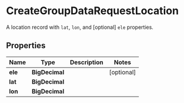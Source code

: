 

# CreateGroupDataRequestLocation

A location record with `lat`, `lon`, and [optional] `ele` properties.

## Properties

| Name | Type | Description | Notes |
|------------ | ------------- | ------------- | -------------|
|**ele** | **BigDecimal** |  |  [optional] |
|**lat** | **BigDecimal** |  |  |
|**lon** | **BigDecimal** |  |  |



